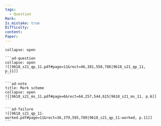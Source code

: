 ```yaml
---
tags:
  - Question
Mark: 
Is_mistake: true
Difficulty: 
content: 
Paper:
---
```

````ad-example
collapse: open

```ad-question
collapse: open
![[9618_s21_qp_11.pdf#page=11&rect=46,381,558,786|9618_s21_qp_11, p.11]]
```

```ad-note
title: Mark scheme
collapse: open
![[9618_s21_ms_11.pdf#page=6&rect=64,257,544,615|9618_s21_ms_11, p.6]]
```

```ad-failure
![[9618_s21_qp_11-worked.pdf#page=11&rect=36,379,595,789|9618_s21_qp_11-worked, p.11]]
```

````


